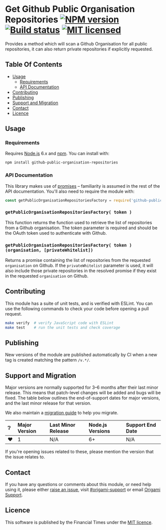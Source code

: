 
Get Github Public Organisation Repositories [![NPM version](https://img.shields.io/npm/v/github-public-organisation-repositories.svg)](https://www.npmjs.com/package/github-public-organisation-repositories) [![Build status](https://img.shields.io/circleci/project/Financial-Times/get-github-public-organisation-repositories.svg)](https://circleci.com/gh/Financial-Times/get-github-public-organisation-repositories) [![MIT licensed](https://img.shields.io/badge/license-MIT-blue.svg)][license]
===============

Provides a method which will scan a Github Organisation for all public repositories, it can also return private repositories if explicitly requested.

Table Of Contents
-----------------

  - [Usage](#usage)
    - [Requirements](#requirements)
    - [API Documentation](#api-documentation)
  - [Contributing](#contributing)
  - [Publishing](#publishing)
  - [Support and Migration](#support-and-migration)
  - [Contact](#contact)
  - [Licence](#licence)


Usage
-----

### Requirements

Requires [Node.js] 6.x and [npm]. You can install with:

```sh
npm install github-public-organisation-repositories
```

### API Documentation

This library makes use of [promises] – familiarity is assumed in the rest of the API documentation. You'll also need to require the module with:

```js
const getPublicOrganisationRepositoriesFactory = require('github-public-organisation-repositories');
```

### `getPublicOrganisationRepositoriesFactory( token )`

This function returns the function used to retrieve the list of repositories from a Github organisation. The token parameter is required and should be the OAuth token used to authenticate with Github.

### `getPublicOrganisationRepositoriesFactory( token )(organisation, [privateWhitelist])`

Returns a promise containing the list of repositories from the requested `organisation` on Github. If the `privateWhitelist` parameter is used, it will also include those private repositories in the resolved promise if they exist in the requested `organisation` on Github.

Contributing
------------

This module has a suite of unit tests, and is verified with ESLint. You can use the following commands to check your code before opening a pull request.

```sh
make verify  # verify JavaScript code with ESLint
make test    # run the unit tests and check coverage
```

Publishing
----------

New versions of the module are published automatically by CI when a new tag is created matching the pattern `/v.*/`.


Support and Migration
---------------------

Major versions are normally supported for 3–6 months after their last minor release. This means that patch-level changes will be added and bugs will be fixed. The table below outlines the end-of-support dates for major versions, and the last minor release for that version.

We also maintain a [migration guide](MIGRATION.md) to help you migrate.

| :grey_question: | Major Version | Last Minor Release | Node.js Versions | Support End Date |
| :-------------- | :------------ | :----------------- | :--------------- | :--------------- |
| :heart:         | 1             | N/A                | 6+               | N/A              |

If you're opening issues related to these, please mention the version that the issue relates to.


Contact
-------

If you have any questions or comments about this module, or need help using it, please either [raise an issue][issues], visit [#origami-support] or email [Origami Support].


Licence
-------

This software is published by the Financial Times under the [MIT licence][license].



[#origami-support]: https://financialtimes.slack.com/messages/origami-support/
[issues]: https://github.com/Financial-Times/get-github-public-organisation-repositories/issues
[license]: http://opensource.org/licenses/MIT
[node.js]: https://nodejs.org/
[npm]: https://www.npmjs.com/
[origami support]: mailto:origami-support@ft.com
[promises]: https://developer.mozilla.org/en/docs/Web/JavaScript/Reference/Global_Objects/Promise
